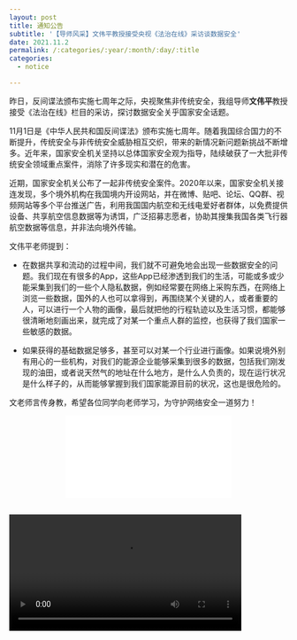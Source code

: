 ```yaml
---
layout: post
title: 通知公告
subtitle: '【导师风采】文伟平教授接受央视《法治在线》采访谈数据安全'
date: 2021.11.2
permalink: /:categories/:year/:month/:day/:title
categories:
  - notice

---
```


昨日，反间谍法颁布实施七周年之际，央视聚焦非传统安全，我组导师**文伟平**教授接受《法治在线》栏目的采访，探讨数据安全关乎国家安全话题。

11月1日是《中华人民共和国反间谍法》颁布实施七周年。随着我国综合国力的不断提升，传统安全与非传统安全威胁相互交织，带来的新情况新问题新挑战不断增多。近年来，国家安全机关坚持以总体国家安全观为指导，陆续破获了一大批非传统安全领域重点案件，消除了许多现实和潜在的危害。

近期，国家安全机关公布了一起非传统安全案件。2020年以来，国家安全机关接连发现，多个境外机构在我国境内开设网站，并在微博、贴吧、论坛、QQ群、视频网站等多个平台推送广告，利用我国国内航空和无线电爱好者群体，以免费提供设备、共享航空信息数据等为诱饵，广泛招募志愿者，协助其搜集我国各类飞行器航空数据等信息，并非法向境外传输。

文伟平老师提到：

+ 在数据共享和流动的过程中间，我们就不可避免地会出现一些数据安全的问题。我们现在有很多的App，这些App已经渗透到我们的生活，可能或多或少能采集到我们的一些个人隐私数据，例如经常要在网络上采购东西，在网络上浏览一些数据，国外的人也可以拿得到，再围绕某个关键的人，或者重要的人，可以进行一个人物的画像，最后就把他的行程轨迹以及生活习惯，都能够很清晰地刻画出来，就完成了对某一个重点人群的监控，也获得了我们国家一些敏感的数据。

+ 如果获得的基础数据足够多，甚至可以对某一个行业进行画像。如果说境外别有用心的一些机构，对我们的能源企业能够采集到很多的数据，包括我们刚发现的油田，或者说天然气的地址在什么地方，是什么人负责的，现在运行状况是什么样子的，从而能够掌握到我们国家能源目前的状况，这也是很危险的。



文老师言传身教，希望各位同学向老师学习，为守护网络安全一道努力！



<p align="center">
<iframe src="//player.bilibili.com/player.html?aid=293906345&bvid=BV18F411a7m4&cid=435093563&page=1" scrolling="no" border="0" frameborder="no" framespacing="0" allowfullscreen="true"> </iframe>
</p>

<p aligh="center">
    <video id="video1" width="420" style="margin-top:15px;" controls="controls">
            <source src="../../../../../assets/video/20211101.mp4" type="video/mp4" />  <!-- 视频 必须是自己的 视频名称  视频路径-->
        Your browser does not support HTML5 video.
    </video>
</p> 